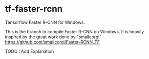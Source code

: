 # tf-faster-rcnn
Tensorflow Faster R-CNN for Windows. 

This is the branch to compile Faster R-CNN on Windows. It is heavily inspired by the great work done by "smallcorgi" https://github.com/smallcorgi/Faster-RCNN_TF

TODO : Add Explanation

